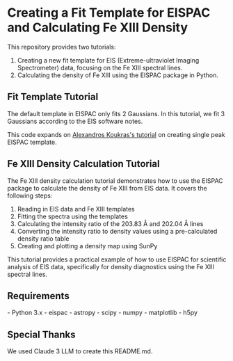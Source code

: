 # Creating a Fit Template for EISPAC and Calculating Fe XIII Density

This repository provides two tutorials:

1. Creating a new fit template for EIS (Extreme-ultraviolet Imaging Spectrometer) data, focusing on the Fe XIII spectral lines.
2. Calculating the density of Fe XIII using the EISPAC package in Python.

## Fit Template Tutorial

The default template in EISPAC only fits 2 Gaussians. In this tutorial, we fit 3 Gaussians according to the EIS software notes.

This code expands on [Alexandros Koukras's tutorial](https://github.com/AlexandrosKoukras/EIS_data_analysis/blob/main/Making_an_EIS_fit_template.ipynb) on creating single peak EISPAC template.

## Fe XIII Density Calculation Tutorial

The Fe XIII density calculation tutorial demonstrates how to use the EISPAC package to calculate the density of Fe XIII from EIS data. It covers the following steps:

1. Reading in EIS data and Fe XIII templates
2. Fitting the spectra using the templates
3. Calculating the intensity ratio of the 203.83 Å and 202.04 Å lines
4. Converting the intensity ratio to density values using a pre-calculated density ratio table
5. Creating and plotting a density map using SunPy

This tutorial provides a practical example of how to use EISPAC for scientific analysis of EIS data, specifically for density diagnostics using the Fe XIII spectral lines.

## Requirements

\- Python 3.x
\- eispac
\- astropy
\- scipy
\- numpy
\- matplotlib
\- h5py

## Special Thanks

We used Claude 3 LLM to create this README.md.
